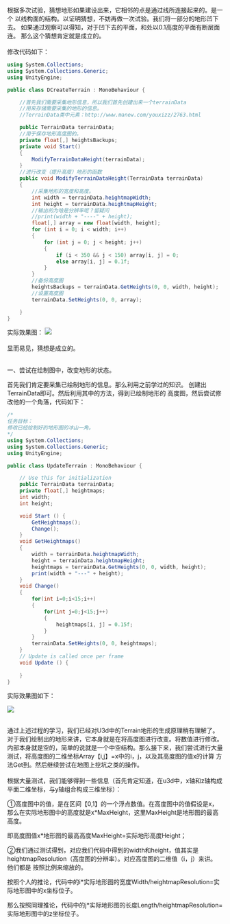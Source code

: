 
根据多次试验，猜想地形如果建设出来，它相邻的点是通过线所连接起来的。是一个
以线构面的结构。以证明猜想，不妨再做一次试验。我们将一部分的地形凹下去。
如果通过观察可以得知，对于凹下去的平面，和处以0.1高度的平面有断层面连。
那么这个猜想肯定就是成立的。
</br></br>
修改代码如下：
```c#
using System.Collections;
using System.Collections.Generic;
using UnityEngine;

public class DCreateTerrain : MonoBehaviour {

    //首先我们需要采集地形信息，所以我们首先创建出来一个terrainData
    //用来存储需要采集的地形的信息。
    //TerrainData类中元素：http://www.manew.com/youxizz/2763.html

    public TerrainData terrainData;
    //用于保存地形高度图的。
    private float[,] heightsBackups;
    private void Start()
    {
        ModifyTerrainDataHeight(terrainData);
    }
    //进行改变（提升高度）地形的函数
    public void ModifyTerrainDataHeight(TerrainData terrainData)
    {
        //采集地形的宽度和高度。
        int width = terrainData.heightmapWidth;
        int height = terrainData.heightmapHeight;
        //输出的为啥是分辨率呢？留疑问
        //print(width + "----" + height);
        float[,] array = new float[width, height];
        for (int i = 0; i < width; i++)
        {
            for (int j = 0; j < height; j++)
            {
                if (i < 350 && j < 150) array[i, j] = 0;
                else array[i, j] = 0.1f;
            }
        }
        //备份高度图
        heightsBackups = terrainData.GetHeights(0, 0, width, height);
        //设置高度图
        terrainData.SetHeights(0, 0, array);

    }
}

```
实际效果图：
![](https://i.loli.net/2018/06/01/5b109c88c6119.png)
</br></br>
显而易见，猜想是成立的。
</br></br>

一、尝试在绘制图中，改变地形的状态。

首先我们肯定要采集已绘制地形的信息。那么利用之前学过的知识。
创建出TerrainData即可。然后利用其中的方法，得到已绘制地形的
高度图，然后尝试修改他的一个角落，代码如下：

```c#
/*
任务目标：
修改已经绘制好的地形图的冰山一角。
*/
using System.Collections;
using System.Collections.Generic;
using UnityEngine;

public class UpdateTerrain : MonoBehaviour {

    // Use this for initialization
    public TerrainData terrainData;
    private float[,] heightmaps;
    int width;
    int height;

    void Start () {
        GetHeightmaps();
        Change();
	}
    void GetHeightmaps()
    {
        width = terrainData.heightmapWidth;
        height = terrainData.heightmapHeight;
        heightmaps = terrainData.GetHeights(0, 0, width, height);
        print(width + "---" + height);
    }
    void Change()
    {
        for(int i=0;i<15;i++)
        {
            for(int j=0;j<15;j++)
            {
                heightmaps[i, j] = 0.15f;
            }
        }
        terrainData.SetHeights(0, 0, heightmaps);
    }
    // Update is called once per frame
    void Update () {
		
	}
}

```

实际效果图如下：

![](https://i.loli.net/2018/06/01/5b10a7de6700a.png)
</br></br>

通过上述过程的学习，我们已经对U3d中的Terrain地形的生成原理稍有理解了。
对于我们绘制出的地形来讲，它本身就是在将高度图进行改变。将数值进行修改。
内部本身就是空的，简单的说就是一个中空结构。那么接下来，我们尝试进行大量
测试，将高度图的二维坐标Array【i,j】=x中的i，j，以及其高度图的值x的计算
方法Get到。然后继续尝试在地图上挖坑之类的操作。
</br></br>
根据大量测试，我们能够得到一些信息（首先肯定知道，在u3d中，x轴和z轴构成平面二维坐标，与y轴组合构成三维坐标）：

①高度图中的值，是在区间【0,1】的一个浮点数值。在高度图中的值假设是x，那么在实际地形图中的高度就是x*MaxHeight，这里MaxHeight是地形图的最高高度。

即高度图值x*地形图的最高高度MaxHeight=实际地形高度Height；

②我们通过测试得到，对应我们代码中得到的width和height，值其实是heightmapResolution（高度图的分辨率）。对应高度图的二维值（i，j）来讲。 他们都是
按照比例来缩放的。

按照个人的推论，代码中的i*实际地形图的宽度Width/heightmapResolution=实际地形图中的x坐标位子。

那么按照同理推论，代码中的j*实际地形图的长度Length/heightmapResolution=实际地形图中的z坐标位子。








